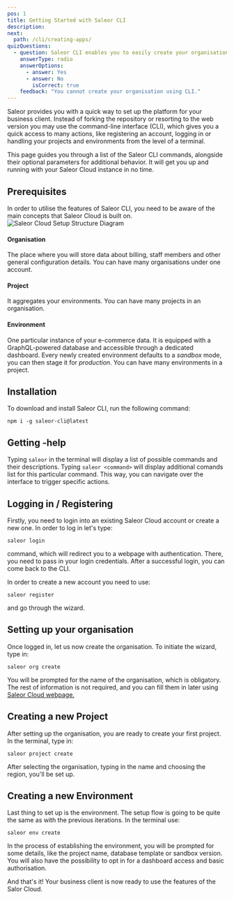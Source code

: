 ```yaml
---
pos: 1
title: Getting Started with Saleor CLI
description:
next:
  path: /cli/creating-apps/
quizQuestions:
  - question: Saleor CLI enables you to easily create your organisation, project and environment.
    answerType: radio
    answerOptions:
      - answer: Yes
      - answer: No
        isCorrect: true
    feedback: "You cannot create your organisation using CLI."
---
```


Saleor provides you with a quick way to set up the platform for your business client. Instead of forking the repository or resorting to the web version you may use the command-line interface (CLI), which gives you a quick access to many actions, like registering an account, logging in or handling your projects and environments from the level of a terminal.

This page guides you through a list of the Saleor CLI commands, alongside their optional parameters for additional behavior. It will get you up and running with your Saleor Cloud instance in no time.

## Prerequisites

In order to utilise the features of Saleor CLI, you need to be aware of the main concepts that Saleor Cloud is built on.
![Saleor Cloud Setup Structure Diagram](/images/cloud-structure.png)

#### Organisation

The place where you will store data about billing, staff members and other general configuration details. You can have many organisations under one account.

#### Project

It aggregates your environments. You can have many projects in an organisation.

#### Environment

One particular instance of your e-commerce data. It is equipped with a GraphQL-powered database and accessible through a dedicated dashboard. Every newly created environment defaults to a _sandbox_ mode, you can then stage it for _production_. You can have many environments in a project.

## Installation

To download and install Saleor CLI, run the following command:

`npm i -g saleor-cli@latest`

## Getting -help

Typing `saleor` in the terminal will display a list of possible commands and their descriptions. Typing `saleor <command>` will display additional comands list for this particular command. This way, you can navigate over the interface to trigger specific actions.

## Logging in / Registering

Firstly, you need to login into an existing Saleor Cloud account or create a new one. In order to log in let's type:

`saleor login`

command, which will redirect you to a webpage with authentication. There, you need to pass in your login credentials. After a successful login, you can come back to the CLI.

In order to create a new account you need to use:

`saleor register`

and go through the wizard.

## Setting up your organisation

Once logged in, let us now create the organisation. To initiate the wizard, type in:

`saleor org create`

You will be prompted for the name of the organisation, which is obligatory. The rest of information is not required, and you can fill them in later using [Saleor Cloud webpage.](https://cloud.saleor.io/)

## Creating a new Project

After setting up the organisation, you are ready to create your first project. In the terminal, type in:

`saleor project create`

After selecting the organisation, typing in the name and choosing the region, you'll be set up.

## Creating a new Environment

Last thing to set up is the environment. The setup flow is going to be quite the same as with the previous iterations. In the terminal use:

`saleor env create`

In the process of establishing the environment, you will be prompted for some details, like the project name, database template or sandbox version. You will also have the possibility to opt in for a dashboard access and basic authorisation.

And that's it! Your business client is now ready to use the features of the Salor Cloud.
